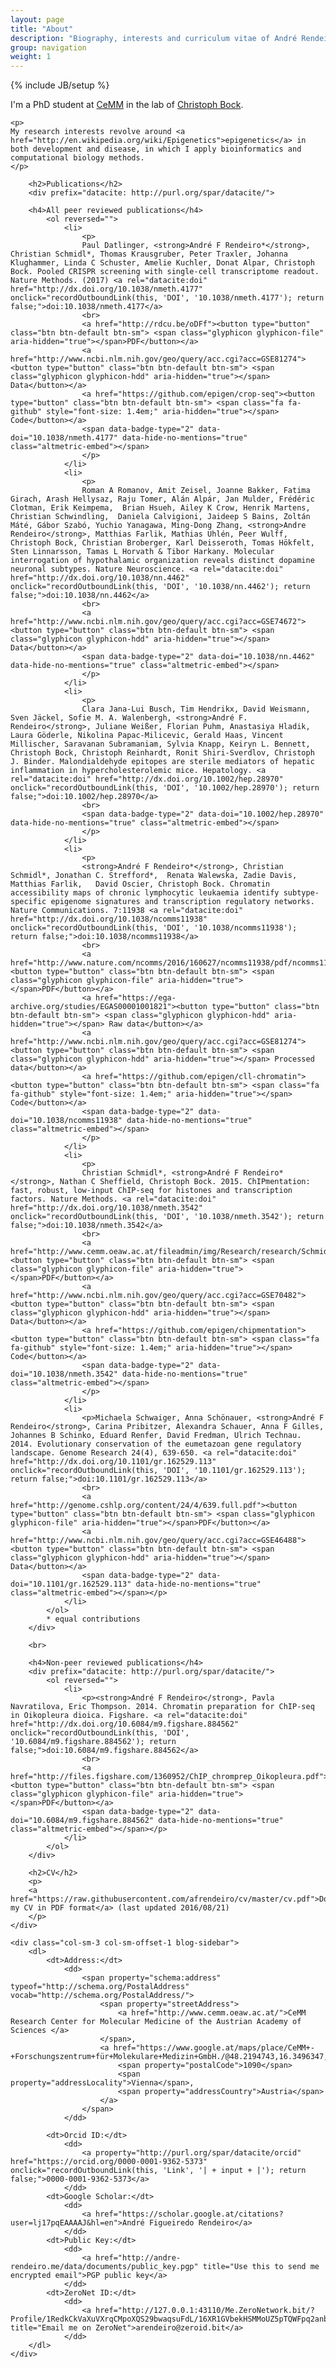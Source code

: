 ```yaml
---
layout: page
title: "About"
description: "Biography, interests and curriculum vitae of André Rendeiro"
group: navigation
weight: 1
---
```

{% include JB/setup %}



<div typeof="foaf:Person" about="http://andre-rendeiro.me/about" prefix="schema: http://schema.org/Person#">
    <p>I'm a <span property="schema:jobTitle">PhD student</span> at <a rel="schema:affiliation" href="http://www.cemm.oeaw.ac.at/">CeMM</a> in the lab of <a rel="foaf:knows" href="http://medical-epigenomics.org/">Christoph Bock</a>.
    </p>

    <p>
    My research interests revolve around <a href="http://en.wikipedia.org/wiki/Epigenetics">epigenetics</a> in both development and disease, in which I apply bioinformatics and computational biology methods.
    </p>
</div>

<div class="row">
    <div class="col-sm-8 blog-main">

        <h2>Publications</h2>
        <div prefix="datacite: http://purl.org/spar/datacite/">

        <h4>All peer reviewed publications</h4>
            <ol reversed="">
                <li>
                    <p>
                    Paul Datlinger,	<strong>André F Rendeiro*</strong>, Christian Schmidl*, Thomas Krausgruber, Peter Traxler, Johanna Klughammer, Linda C Schuster, Amelie Kuchler, Donat Alpar, Christoph Bock. Pooled CRISPR screening with single-cell transcriptome readout. Nature Methods. (2017) <a rel="datacite:doi" href="http://dx.doi.org/10.1038/nmeth.4177" onclick="recordOutboundLink(this, 'DOI', '10.1038/nmeth.4177'); return false;">doi:10.1038/nmeth.4177</a>
                    <br>
                    <a href="http://rdcu.be/oDFf"><button type="button" class="btn btn-default btn-sm"> <span class="glyphicon glyphicon-file" aria-hidden="true"></span>PDF</button></a>
                    <a href="http://www.ncbi.nlm.nih.gov/geo/query/acc.cgi?acc=GSE81274"><button type="button" class="btn btn-default btn-sm"> <span class="glyphicon glyphicon-hdd" aria-hidden="true"></span> Data</button></a>
                    <a href="https://github.com/epigen/crop-seq"><button type="button" class="btn btn-default btn-sm"> <span class="fa fa-github" style="font-size: 1.4em;" aria-hidden="true"></span> Code</button></a>
                    <span data-badge-type="2" data-doi="10.1038/nmeth.4177" data-hide-no-mentions="true" class="altmetric-embed"></span>
                    </p>
                </li>
                <li>
                    <p>
                    Roman A Romanov, Amit Zeisel, Joanne Bakker, Fatima Girach, Arash Hellysaz, Raju Tomer, Alán Alpár, Jan Mulder, Frédéric Clotman, Erik Keimpema,  Brian Hsueh, Ailey K Crow, Henrik Martens, Christian Schwindling,  Daniela Calvigioni, Jaideep S Bains, Zoltán Máté, Gábor Szabó, Yuchio Yanagawa, Ming-Dong Zhang, <strong>Andre Rendeiro</strong>, Matthias Farlik, Mathias Uhlén, Peer Wulff,  Christoph Bock, Christian Broberger, Karl Deisseroth, Tomas Hökfelt,  Sten Linnarsson, Tamas L Horvath & Tibor Harkany. Molecular interrogation of hypothalamic organization reveals distinct dopamine neuronal subtypes. Nature Neuroscience. <a rel="datacite:doi" href="http://dx.doi.org/10.1038/nn.4462" onclick="recordOutboundLink(this, 'DOI', '10.1038/nn.4462'); return false;">doi:10.1038/nn.4462</a>
                    <br>                    
                    <a href="http://www.ncbi.nlm.nih.gov/geo/query/acc.cgi?acc=GSE74672"><button type="button" class="btn btn-default btn-sm"> <span class="glyphicon glyphicon-hdd" aria-hidden="true"></span> Data</button></a>
                    <span data-badge-type="2" data-doi="10.1038/nn.4462" data-hide-no-mentions="true" class="altmetric-embed"></span>
                    </p>
                </li>
                <li>
                    <p>
                    Clara Jana-Lui Busch, Tim Hendrikx, David Weismann, Sven Jäckel, Sofie M. A. Walenbergh, <strong>André F. Rendeiro</strong>, Juliane Weißer, Florian Puhm, Anastasiya Hladik, Laura Göderle, Nikolina Papac-Milicevic, Gerald Haas, Vincent Millischer, Saravanan Subramaniam, Sylvia Knapp, Keiryn L. Bennett, Christoph Bock, Christoph Reinhardt, Ronit Shiri-Sverdlov, Christoph J. Binder. Malondialdehyde epitopes are sterile mediators of hepatic inflammation in hypercholesterolemic mice. Hepatology. <a rel="datacite:doi" href="http://dx.doi.org/10.1002/hep.28970" onclick="recordOutboundLink(this, 'DOI', '10.1002/hep.28970'); return false;">doi:10.1002/hep.28970</a>
                    <br>
                    <span data-badge-type="2" data-doi="10.1002/hep.28970" data-hide-no-mentions="true" class="altmetric-embed"></span>
                    </p>
                </li>
                <li>
                    <p>
                    <strong>André F Rendeiro*</strong>, Christian Schmidl*, Jonathan C. Strefford*,  Renata Walewska, Zadie Davis, Matthias Farlik,   David Oscier, Christoph Bock. Chromatin accessibility maps of chronic lymphocytic leukaemia identify subtype-specific epigenome signatures and transcription regulatory networks. Nature Communications. 7:11938 <a rel="datacite:doi" href="http://dx.doi.org/10.1038/ncomms11938" onclick="recordOutboundLink(this, 'DOI', '10.1038/ncomms11938'); return false;">doi:10.1038/ncomms11938</a>
                    <br>
                    <a href="http://www.nature.com/ncomms/2016/160627/ncomms11938/pdf/ncomms11938.pdf"><button type="button" class="btn btn-default btn-sm"> <span class="glyphicon glyphicon-file" aria-hidden="true"></span>PDF</button></a>
                    <a href="https://ega-archive.org/studies/EGAS00001001821"><button type="button" class="btn btn-default btn-sm"> <span class="glyphicon glyphicon-hdd" aria-hidden="true"></span> Raw data</button></a>
                    <a href="http://www.ncbi.nlm.nih.gov/geo/query/acc.cgi?acc=GSE81274"><button type="button" class="btn btn-default btn-sm"> <span class="glyphicon glyphicon-hdd" aria-hidden="true"></span> Processed data</button></a>
                    <a href="https://github.com/epigen/cll-chromatin"><button type="button" class="btn btn-default btn-sm"> <span class="fa fa-github" style="font-size: 1.4em;" aria-hidden="true"></span> Code</button></a>
                    <span data-badge-type="2" data-doi="10.1038/ncomms11938" data-hide-no-mentions="true" class="altmetric-embed"></span>
                    </p>
                </li>
                <li>
                    <p>
                    Christian Schmidl*, <strong>André F Rendeiro*</strong>, Nathan C Sheffield, Christoph Bock. 2015. ChIPmentation: fast, robust, low-input ChIP-seq for histones and transcription factors. Nature Methods. <a rel="datacite:doi" href="http://dx.doi.org/10.1038/nmeth.3542" onclick="recordOutboundLink(this, 'DOI', '10.1038/nmeth.3542'); return false;">doi:10.1038/nmeth.3542</a>
                    <br>
                    <a href="http://www.cemm.oeaw.ac.at/fileadmin/img/Research/research/Schmidl_et_al_Nature_Methods_2015.pdf"><button type="button" class="btn btn-default btn-sm"> <span class="glyphicon glyphicon-file" aria-hidden="true"></span>PDF</button></a>
                    <a href="http://www.ncbi.nlm.nih.gov/geo/query/acc.cgi?acc=GSE70482"><button type="button" class="btn btn-default btn-sm"> <span class="glyphicon glyphicon-hdd" aria-hidden="true"></span> Data</button></a>
                    <a href="https://github.com/epigen/chipmentation"><button type="button" class="btn btn-default btn-sm"> <span class="fa fa-github" style="font-size: 1.4em;" aria-hidden="true"></span> Code</button></a>
                    <span data-badge-type="2" data-doi="10.1038/nmeth.3542" data-hide-no-mentions="true" class="altmetric-embed"></span>
                    </p>
                </li>
                <li>
                    <p>Michaela Schwaiger, Anna Schönauer, <strong>André F Rendeiro</strong>, Carina Pribitzer, Alexandra Schauer, Anna F Gilles, Johannes B Schinko, Eduard Renfer, David Fredman, Ulrich Technau. 2014. Evolutionary conservation of the eumetazoan gene regulatory landscape. Genome Research 24(4), 639-650. <a rel="datacite:doi" href="http://dx.doi.org/10.1101/gr.162529.113" onclick="recordOutboundLink(this, 'DOI', '10.1101/gr.162529.113'); return false;">doi:10.1101/gr.162529.113</a>
                    <br>
                    <a href="http://genome.cshlp.org/content/24/4/639.full.pdf"><button type="button" class="btn btn-default btn-sm"> <span class="glyphicon glyphicon-file" aria-hidden="true"></span>PDF</button></a>
                    <a href="http://www.ncbi.nlm.nih.gov/geo/query/acc.cgi?acc=GSE46488"><button type="button" class="btn btn-default btn-sm"> <span class="glyphicon glyphicon-hdd" aria-hidden="true"></span> Data</button></a>
                    <span data-badge-type="2" data-doi="10.1101/gr.162529.113" data-hide-no-mentions="true" class="altmetric-embed"></span></p>
                </li>
            </ol>
            * equal contributions
        </div>

        <br>

        <h4>Non-peer reviewed publications</h4>
        <div prefix="datacite: http://purl.org/spar/datacite/">
            <ol reversed="">
                <li>
                    <p><strong>André F Rendeiro</strong>, Pavla Navratilova, Eric Thompson. 2014. Chromatin preparation for ChIP-seq in Oikopleura dioica. Figshare. <a rel="datacite:doi" href="http://dx.doi.org/10.6084/m9.figshare.884562" onclick="recordOutboundLink(this, 'DOI', '10.6084/m9.figshare.884562'); return false;">doi:10.6084/m9.figshare.884562</a>
                    <br>
                    <a href="http://files.figshare.com/1360952/ChIP_chromprep_Oikopleura.pdf"><button type="button" class="btn btn-default btn-sm"> <span class="glyphicon glyphicon-file" aria-hidden="true"></span>PDF</button></a>
                    <span data-badge-type="2" data-doi="10.6084/m9.figshare.884562" data-hide-no-mentions="true" class="altmetric-embed"></span></p>
                </li>
            </ol>
        </div>

        <h2>CV</h2>
        <p>
        <a href="https://raw.githubusercontent.com/afrendeiro/cv/master/cv.pdf">Download my CV in PDF format</a> (last updated 2016/08/21)
        </p>
    </div>

    <div class="col-sm-3 col-sm-offset-1 blog-sidebar">
        <dl>
            <dt>Address:</dt>
                <dd>
                    <span property="schema:address" typeof="http://schema.org/PostalAddress" vocab="http://schema.org/PostalAddress/">
                        <span property="streetAddress">
                            <a href="http://www.cemm.oeaw.ac.at/">CeMM Research Center for Molecular Medicine of the Austrian Academy of Sciences </a>
                        </span>, 
                        <a href="https://www.google.at/maps/place/CeMM+-+Forschungszentrum+für+Molekulare+Medizin+GmbH./@48.2194743,16.3496347,18z/">
                            <span property="postalCode">1090</span>
                            <span property="addressLocality">Vienna</span>, 
                            <span property="addressCountry">Austria</span>
                        </a>
                    </span>
                </dd>

            <dt>Orcid ID:</dt>
                <dd>
                    <a property="http://purl.org/spar/datacite/orcid" href="https://orcid.org/0000-0001-9362-5373" onclick="recordOutboundLink(this, 'Link', '| + input + |'); return false;">0000-0001-9362-5373</a>
                </dd>
            <dt>Google Scholar:</dt>
                <dd>
                    <a href="https://scholar.google.at/citations?user=lj17pqEAAAAJ&hl=en">André Figueiredo Rendeiro</a>
                </dd>
            <dt>Public Key:</dt>
                <dd>
                    <a href="http://andre-rendeiro.me/data/documents/public_key.pgp" title="Use this to send me encrypted email">PGP public key</a>
                </dd>
            <dt>ZeroNet ID:</dt>
                <dd>
                    <a href="http://127.0.0.1:43110/Me.ZeroNetwork.bit/?Profile/1RedkCkVaXuVXrqCMpoXQS29bwaqsuFdL/16XR1GVbekHSMMoUZ5pTQWFpq2anbkHgrC/arendeiro@zeroid.bit" title="Email me on ZeroNet">arendeiro@zeroid.bit</a>
                </dd>
        </dl>
    </div>

</div>

<script type='text/javascript' src='https://d1bxh8uas1mnw7.cloudfront.net/assets/embed.js'></script>
